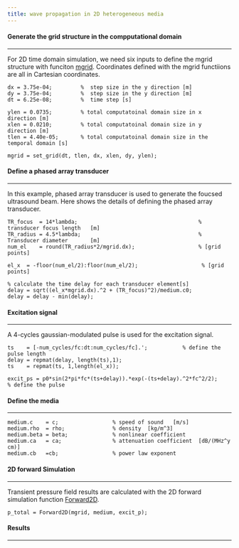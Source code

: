 ```yaml
---
title: wave propagation in 2D heterogeneous media
---
```


#### Generate the grid structure in the compputational domain       
***
For 2D time domain simulation, we need six inputs to define the mgrid structure with funciton [mgrid](/mSOUND/functions.md). Coordinates defined with the mgrid functiions are all in Cartesian coordinates.

```         
dx = 3.75e-04;         %  step size in the y direction [m]
dy = 3.75e-04;         %  step size in the y direction [m]  
dt = 6.25e-08;         %  time step [s]    

ylen = 0.0735;         % total computatoinal domain size in x direction [m]
xlen = 0.0210;         % total computatoinal domain size in y direction [m]
tlen = 4.40e-05;       % total computatoinal domain size in the temporal domain [s]

mgrid = set_grid(dt, tlen, dx, xlen, dy, ylen);              
``` 
#### Define a phased array transducer      
***
In this example, phased array transducer is used to generate the foucsed ultrasound beam. Here shows the details of defining the phased array transducer. 
          
```
TR_focus  = 14*lambda;                                      % transducer focus length   [m]
TR_radius = 4.5*lambda;                                     % Transducer diameter       [m]
num_el    = round(TR_radius*2/mgrid.dx);                    % [grid points]

el_x  = -floor(num_el/2):floor(num_el/2);                    % [grid points]

% calculate the time delay for each transducer element[s]
delay = sqrt((el_x*mgrid.dx).^2 + (TR_focus)^2)/medium.c0;   
delay = delay - min(delay);
```

#### Excitation signal
*** 
A 4-cycles gaussian-modulated pulse is used for the excitation signal.            
```
ts    = [-num_cycles/fc:dt:num_cycles/fc].';           % define the pulse length
delay = repmat(delay, length(ts),1);
ts    = repmat(ts, 1,length(el_x));       

excit_ps = p0*sin(2*pi*fc*(ts+delay)).*exp(-(ts+delay).^2*fc^2/2);     % define the pulse    
```
 
#### Define the media     
***       
```
medium.c    = c;                 % speed of sound   [m/s]
medium.rho  = rho;               % density  [kg/m^3]
medium.beta = beta;              % nonlinear coefficient
medium.ca   = ca;                % attenuation coefficient  [dB/(MHz^y cm)]
medium.cb   =cb;                 % power law exponent    
```

#### 2D forward Simulation
***
Transient pressure field results are calculated with the 2D forward simulation function [Forward2D](\functions.md).    
```
p_total = Forward2D(mgrid, medium, excit_p);
```

#### Results
***     


